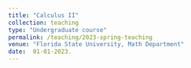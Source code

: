 ```yaml
---
title: "Calculus II"
collection: teaching
type: "Undergraduate course"
permalink: /teaching/2023-spring-teaching
venue: "Florida State University, Math Department"
date:  01-01-2023.
---
```


<!-- This is a description of a teaching experience. You can use markdown like any other post.-->
<!--
Heading 1
======

Heading 2
======

Heading 3
======
-->
